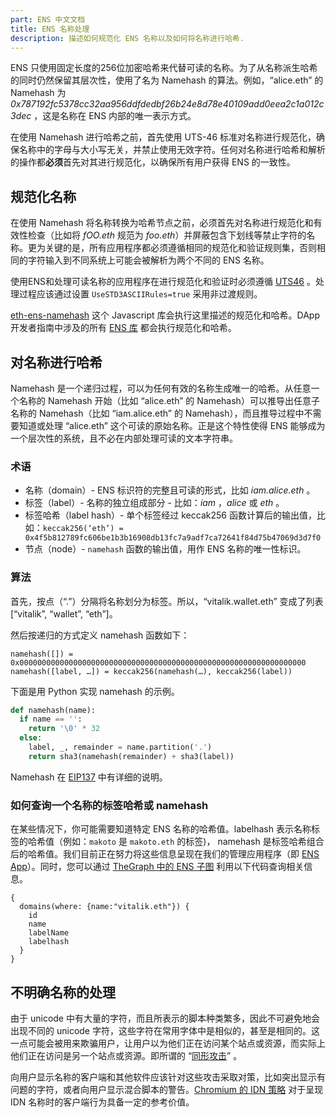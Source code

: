 ```yaml
---
part: ENS 中文文档
title: ENS 名称处理
description: 描述如何规范化 ENS 名称以及如何将名称进行哈希.
---
```


ENS 只使用固定长度的256位加密哈希来代替可读的名称。为了从名称派生哈希的同时仍然保留其层次性，使用了名为 Namehash 的算法。例如，“alice.eth” 的 Namehash 为 _0x787192fc5378cc32aa956ddfdedbf26b24e8d78e40109add0eea2c1a012c3dec_ ，这是名称在 ENS 内部的唯一表示方式。

在使用 Namehash 进行哈希之前，首先使用 UTS-46 标准对名称进行规范化，确保名称中的字母与大小写无关，并禁止使用无效字符。任何对名称进行哈希和解析的操作都**必须**首先对其进行规范化，以确保所有用户获得 ENS 的一致性。

## 规范化名称

在使用 Namehash 将名称转换为哈希节点之前，必须首先对名称进行规范化和有效性检查（比如将 _fOO.eth_ 规范为 _foo.eth_）并屏蔽包含下划线等禁止字符的名称。更为关键的是，所有应用程序都必须遵循相同的规范化和验证规则集，否则相同的字符输入到不同系统上可能会被解析为两个不同的 ENS 名称。

使用ENS和处理可读名称的应用程序在进行规范化和验证时必须遵循 [UTS46](http://unicode.org/reports/tr46/) 。处理过程应该通过设置 `UseSTD3ASCIIRules=true` 采用非过渡规则。

[eth-ens-namehash](https://www.npmjs.com/package/@ensdomains/eth-ens-namehash) 这个 Javascript 库会执行这里描述的规范化和哈希。DApp 开发者指南中涉及的所有 [ENS 库](../dapp-developer-guide/ens-libraries.html) 都会执行规范化和哈希。

## 对名称进行哈希

Namehash 是一个递归过程，可以为任何有效的名称生成唯一的哈希。从任意一个名称的 Namehash 开始（比如 “alice.eth” 的 Namehash）可以推导出任意子名称的 Namehash（比如 “iam.alice.eth” 的 Namehash），而且推导过程中不需要知道或处理 “alice.eth” 这个可读的原始名称。正是这个特性使得 ENS 能够成为一个层次性的系统，且不必在内部处理可读的文本字符串。

### 术语

* 名称（domain）- ENS 标识符的完整且可读的形式，比如 _iam.alice.eth_ 。
* 标签（label）- 名称的独立组成部分 - 比如：_iam_ ，_alice_ 或 _eth_ 。
* 标签哈希（label hash）- 单个标签经过 keccak256 函数计算后的输出值，比如：`keccak256(‘eth’) = 0x4f5b812789fc606be1b3b16908db13fc7a9adf7ca72641f84d75b47069d3d7f0`
* 节点（node）- `namehash` 函数的输出值，用作 ENS 名称的唯一性标识。

### 算法

首先，按点（“.”）分隔将名称划分为标签。所以，“vitalik.wallet.eth” 变成了列表\[“vitalik”, “wallet”, “eth”\]。

然后按递归的方式定义 namehash 函数如下：

```text
namehash([]) = 0x0000000000000000000000000000000000000000000000000000000000000000
namehash([label, …]) = keccak256(namehash(…), keccak256(label))
```

下面是用 Python 实现 namehash 的示例。

```python
def namehash(name):
  if name == '':
    return '\0' * 32
  else:
    label, _, remainder = name.partition('.')
    return sha3(namehash(remainder) + sha3(label))
```

Namehash 在 [EIP137](https://eips.ethereum.org/EIPS/eip-137) 中有详细的说明。

### 如何查询一个名称的标签哈希或 namehash

在某些情况下，你可能需要知道特定 ENS 名称的哈希值。labelhash 表示名称标签的哈希值（例如：`makoto` 是 `makoto.eth` 的标签)， namehash 是标签哈希组合后的哈希值。我们目前正在努力将这些信息呈现在我们的管理应用程序（即 [ENS App](https://app.ens.domains/)）。同时，您可以通过 [TheGraph 中的 ENS 子图](https://thegraph.com/explorer/subgraph/ensdomains/ens) 利用以下代码查询相关信息。

```text
{
  domains(where: {name:"vitalik.eth"}) {
    id
    name
    labelName
    labelhash
  }
}
```

## 不明确名称的处理

由于 unicode 中有大量的字符，而且所表示的脚本种类繁多，因此不可避免地会出现不同的 unicode 字符，这些字符在常用字体中是相似的，甚至是相同的。这一点可能会被用来欺骗用户，让用户以为他们正在访问某个站点或资源，而实际上他们正在访问是另一个站点或资源。即所谓的 “[同形攻击](https://en.wikipedia.org/wiki/Internationalized_domain_name#ASCII_spoofing_concerns)” 。

向用户显示名称的客户端和其他软件应该针对这些攻击采取对策，比如突出显示有问题的字符，或者向用户显示混合脚本的警告。[Chromium 的 IDN 策略](https://www.chromium.org/developers/design-documents/idn-in-google-chrome) 对于呈现 IDN 名称时的客户端行为具备一定的参考价值。

